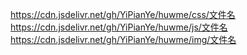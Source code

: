 https://cdn.jsdelivr.net/gh/YiPianYe/huwme/css/文件名  
https://cdn.jsdelivr.net/gh/YiPianYe/huwme/js/文件名  
https://cdn.jsdelivr.net/gh/YiPianYe/huwme/img/文件名  
